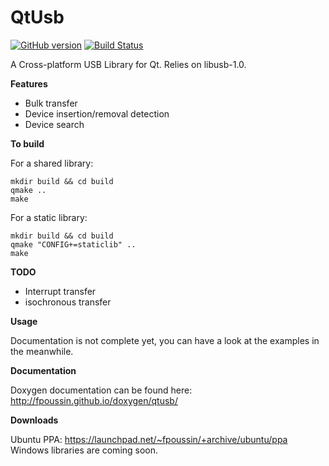**QtUsb**
==
[![GitHub version](https://badge.fury.io/gh/fpoussin%2Fqtusb.svg)](https://badge.fury.io/gh/fpoussin%2Fqtusb)
[![Build Status](https://jenkins.netyxia.net/buildStatus/icon?job=QtUsb%2Fmaster)](https://jenkins.netyxia.net/job/QtUsb/job/master/)  

A Cross-platform USB Library for Qt.
Relies on libusb-1.0.

**Features**

- Bulk transfer
- Device insertion/removal detection
- Device search

**To build**

For a shared library:
```shell
mkdir build && cd build
qmake ..
make
```

For a static library:
```shell
mkdir build && cd build
qmake "CONFIG+=staticlib" ..
make
```


**TODO**

- Interrupt transfer
- isochronous transfer

**Usage**

Documentation is not complete yet, you can have a look at the examples in the meanwhile.

**Documentation**  

Doxygen documentation can be found here: http://fpoussin.github.io/doxygen/qtusb/

**Downloads**

Ubuntu PPA: https://launchpad.net/~fpoussin/+archive/ubuntu/ppa 
Windows libraries are coming soon.
